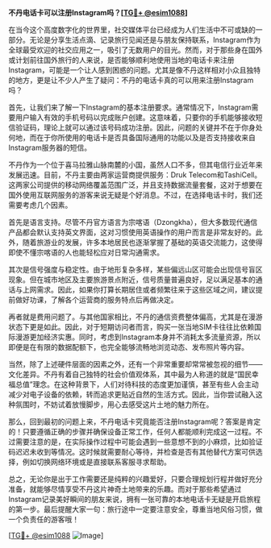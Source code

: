 **不丹电话卡可以注册Instagram吗？[[TG💪+ @esim1088](https://t.me/s/esim1088)]**

在当今这个高度数字化的世界里，社交媒体平台已经成为人们生活中不可或缺的一部分。无论是分享生活点滴、记录旅行见闻还是与朋友保持联系，Instagram作为全球最受欢迎的社交应用之一，吸引了无数用户的目光。然而，对于那些身在国外或计划前往国外旅行的人来说，是否能够顺利地使用当地的电话卡来注册Instagram，可能是一个让人感到困惑的问题。尤其是像不丹这样相对小众且独特的地方，更是让不少人产生了疑问：不丹的电话卡真的可以用来注册Instagram吗？

首先，让我们来了解一下Instagram的基本注册要求。通常情况下，Instagram需要用户输入有效的手机号码以完成账户创建。这意味着，只要你的手机能够接收短信验证码，理论上就可以通过该号码成功注册。因此，问题的关键并不在于你身处何地，而在于你所使用的电话卡是否具备国际通用的功能以及是否支持接收来自Instagram服务器的短信。

不丹作为一个位于喜马拉雅山脉南麓的小国，虽然人口不多，但其电信行业近年来发展迅速。目前，不丹主要由两家运营商提供服务：Druk Telecom和TashiCell。这两家公司提供的移动网络覆盖范围广泛，并且支持数据流量套餐，这对于想要在国外使用互联网服务的游客来说无疑是个好消息。不过，在选择电话卡时，我们还需要考虑几个因素。

首先是语言支持。尽管不丹官方语言为宗喀语（Dzongkha），但大多数现代通信产品都会默认支持英文界面，这对习惯使用英语操作的用户而言是非常友好的。此外，随着旅游业的发展，许多本地居民也逐渐掌握了基础的英语交流能力，这使得即使不懂宗喀语的人也能轻松应对日常沟通需求。

其次是信号强度与稳定性。由于地形复杂多样，某些偏远山区可能会出现信号盲区现象。但在城市地区及主要旅游景点附近，信号质量普遍良好，足以满足基本的通话与上网需求。因此，如果你打算长期居住或者频繁往来于这些区域之间，建议提前做好功课，了解各个运营商的服务特点后再做决定。

再者就是费用问题了。与其他国家相比，不丹的通信资费整体偏高，尤其是在漫游状态下更是如此。因此，对于短期访问者而言，购买一张当地SIM卡往往比依赖国际漫游更加经济实惠。同时，考虑到Instagram本身并不消耗太多流量资源，所以即便是在有限的数据配额下，也完全能够流畅地浏览动态、发布照片等内容。

当然，除了上述硬件层面的因素之外，还有一个非常重要却常常被忽视的细节——文化差异。不丹有着自己独特的社会价值观体系，其中最为人称道的就是“国民幸福总值”理念。在这种背景下，人们对待科技的态度更加谨慎，甚至有些人会主动减少对电子设备的依赖，转而追求更贴近自然的生活方式。因此，当你尝试融入这种氛围时，不妨试着放慢脚步，用心去感受这片土地的魅力所在。

那么，回到最初的问题上来，不丹电话卡究竟能否注册Instagram呢？答案是肯定的！只要遵循正确的步骤并确保设备正常工作，任何人都能顺利完成这一过程。不过需要注意的是，在实际操作过程中可能会遇到一些意想不到的小麻烦，比如验证码迟迟未收到等情况。这时候就需要耐心等待，并检查是否有其他替代方案可供选择，例如切换网络环境或是直接联系客服寻求帮助。

总之，无论你是出于工作需要还是纯粹的兴趣爱好，只要合理规划行程并做好充分准备，就能够尽情享受不丹这片神奇土地带来的乐趣。而对于那些希望通过Instagram记录美好瞬间的朋友来说，拥有一张可靠的本地电话卡无疑是开启旅程的第一步。最后提醒大家一句：旅行途中一定要注意安全，尊重当地风俗习惯，做一个负责任的游客哦！

[[TG💪+ @esim1088](https://t.me/s/esim1088) ![Image](https://i.postimg.cc/4NQfJmqS/Snipaste-2025-05-13-00-14-12.png)]